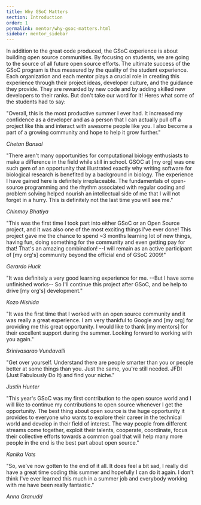 ```yaml
---
title: Why GSoC Matters
section: Introduction
order: 1
permalink: mentor/why-gsoc-matters.html
sidebar: mentor_sidebar
---
```


In addition to the great code produced, the GSoC experience is about building open source communities. By focusing on students, we are going to the source of all future open source efforts. The ultimate success of the GSoC program is thus measured by the quality of the student experience. Each organization and each mentor plays a crucial role in creating this experience through their project ideas, developer culture, and the guidance they provide. They are rewarded by new code and by adding skilled new developers to their ranks. But don't take our word for it! Heres what some of the students had to say:

"Overall, this is the most productive summer I ever had. It increased my confidence as a developer and as a person that I can actually pull off a project like this and interact with awesome people like you. I also become a part of a growing community and hope to help it grow further." 

*Chetan Bansal*

"There aren't many opportunities for computational biology enthusiasts to make a difference in the field while still in school. GSOC at [my org] was one such gem of an opportunity that illustrated exactly why writing software for biological research is benefited by a background in biology. The experience I have gained here is definitely irreplaceable. The fundamentals of open-source programming and the rhythm associated with regular coding and problem solving helped nourish an intellectual side of me that I will not forget in a hurry. This is definitely not the last time you will see me." 

*Chinmoy Bhatiya*

"This was the first time I took part into either GSoC or an Open Source project, and it was also one of the most exciting things I've ever done! This project gave me the chance to spend ~3 months learning lot of new things, having fun, doing something for the community and even getting pay for that! That's an amazing combination! --I will remain as an active participant of [my org's] community beyond the official end of GSoC 2009!" 

*Gerardo Huck*

"It was definitely a very good learning experience for me. --But I have some unfinished works-- So I'll continue this project after GSoC, and be help to drive [my org's] development." 

*Kozo Nishida*

"It was the first time that I worked with an open source community and it was really a great experience. I am very thankful to Google and [my org] for providing me this great opportunity. I would like to thank [my mentors] for their excellent support during the summer. Looking forward to working with you again." 

*Srinivasarao Vundavalli*

"Get over yourself. Understand there are people smarter than you or people better at some things than you. Just the same, you're still needed. JFDI (Just Fabulously Do It) and find your niche." 

*Justin Hunter*

"This year's GSoC was my first contribution to the open source world and I will like to continue my contributions to open source whenever I get the opportunity. The best thing about open source is the huge opportunity it provides to everyone who wants to explore their career in the technical world and develop in their field of interest. The way people from different streams come together, exploit their talents, cooperate, coordinate, focus their collective efforts towards a common goal that will help many more people in the end is the best part about open source."  

*Kanika Vats*

"So, we've now gotten to the end of it all. It does feel a bit sad, I really did have a great time coding this summer and hopefully I can do it again. I don't think I've ever learned this much in a summer job and everybody working with me have been really fantastic."  

*Anna Granudd*


